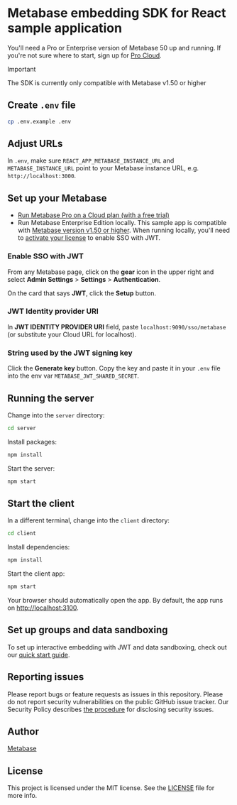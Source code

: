 # Metabase embedding SDK for React sample application

You'll need a Pro or Enterprise version of Metabase 50 up and running. If you're not sure where to start, sign up for [Pro Cloud](https://www.metabase.com/pricing).

> [!IMPORTANT]
> The SDK is currently only compatible with Metabase v1.50 or higher

## Create `.env` file

```sh
cp .env.example .env
```

## Adjust URLs

In `.env`, make sure `REACT_APP_METABASE_INSTANCE_URL` and `METABASE_INSTANCE_URL` point to your Metabase instance URL, e.g. `http://localhost:3000`.

## Set up your Metabase

- [Run Metabase Pro on a Cloud plan (with a free trial)](https://www.metabase.com/pricing)
- Run Metabase Enterprise Edition locally. This sample app is compatible with [Metabase version v1.50 or higher](https://www.metabase.com/docs/latest/releases). When running locally, you'll need to [activate your license](https://www.metabase.com/docs/latest/paid-features/activating-the-enterprise-edition) to enable SSO with JWT.

### Enable SSO with JWT

From any Metabase page, click on the **gear** icon in the upper right and select **Admin Settings** > **Settings** > **Authentication**.

On the card that says **JWT**, click the **Setup** button.

### JWT Identity provider URI

In **JWT IDENTITY PROVIDER URI** field, paste  `localhost:9090/sso/metabase` (or substitute your Cloud URL for localhost).

### String used by the JWT signing key

Click the **Generate key** button. Copy the key and paste it in your `.env` file into the env var `METABASE_JWT_SHARED_SECRET`.

## Running the server

Change into the `server` directory:

```sh
cd server
```

Install packages:

```sh
npm install
```

Start the server:

```sh
npm start
```

## Start the client

In a different terminal, change into the `client` directory:

```sh
cd client
```

Install dependencies:

```sh
npm install
```

Start the client app:

```sh
npm start
```

Your browser should automatically open the app. By default, the app runs on [http://localhost:3100](localhost:3100).

## Set up groups and data sandboxing

To set up interactive embedding with JWT and data sandboxing, check out our [quick start guide](https://www.metabase.com/learn/customer-facing-analytics/interactive-embedding-quick-start).

## Reporting issues

Please report bugs or feature requests as issues in this repository. Please do not report security vulnerabilities on the public GitHub issue tracker. Our Security Policy describes [the procedure](https://github.com/metabase/metabase/security#reporting-a-vulnerability) for disclosing security issues.

## Author

[Metabase](https://metabase.com)

## License

This project is licensed under the MIT license. See the [LICENSE](./LICENSE) file for more info.
